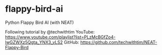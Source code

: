 # flappy-bird-ai
Python Flappy Bird AI (with NEAT)

Following tutorial by @techwithtim
YouTube: https://www.youtube.com/playlist?list=PLzMcBGfZo4-lwGZWXz5Qgta_YNX3_vLS2
GitHub: https://github.com/techwithtim/NEAT-Flappy-Bird
